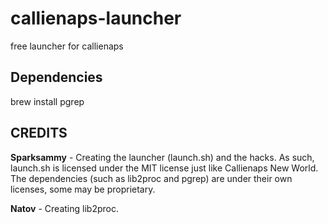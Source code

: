 # callienaps-launcher
free launcher for callienaps

## Dependencies
brew install pgrep

## CREDITS
**Sparksammy** - Creating the launcher (launch.sh) and the hacks. As such, launch.sh is licensed under the MIT license just like Callienaps New World. The dependencies (such as lib2proc and pgrep) are under their own licenses, some may be proprietary. 

**Natov** - Creating lib2proc.
